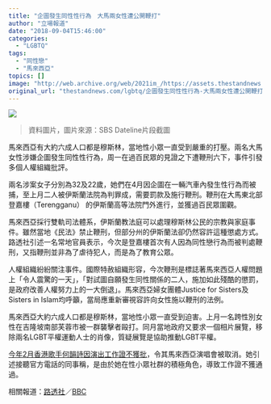 ```yaml
---
title: "企圖發生同性性行為　大馬兩女性遭公開鞭打"
author: "立場報道"
date: "2018-09-04T15:46:00"
categories:
  - "LGBTQ"
tags:
  - "同性戀"
  - "馬來西亞"
topics: []
image: "http://web.archive.org/web/2021im_/https://assets.thestandnews.com/media/photos/can_OdaoS_muWkEiy.png"
original_url: "thestandnews.com/lgbtq/企圖發生同性性行為-大馬兩女性遭公開鞭打"
---
```

![](http://web.archive.org/web/2021im_/https://assets.thestandnews.com/media/photos/can_OdaoS_muWkEiy.png)
> 資料圖片，圖片來源：SBS Dateline片段截圖

馬來西亞有大約六成人口都是穆斯林，當地性小眾一直受到嚴重的打壓。兩名大馬女性涉嫌企圖發生同性性行為，周一在過百民眾的見證之下遭鞭刑六下，事件引發多個人權組織批評。

兩名涉案女子分別為32及22歲，她們在4月因企圖在一輛汽車內發生性行為而被捕，至上月二人被伊斯蘭法院為判罪成，需要罰款及施行鞭刑。鞭刑在大馬東北部登嘉樓（Terengganu） 的伊斯蘭高等法院門外進行，並獲過百民眾圍觀。

馬來西亞採行雙軌司法體系，伊斯蘭教法庭可以處理穆斯林公民的宗教與家庭事件。雖然當地《民法》禁止鞭刑，但部分州的伊斯蘭法卻仍然容許這種懲處方式。路透社引述一名常地官員表示，今次是登嘉樓首次有人因為同性戀行為而被判處鞭刑，又指鞭刑並非為了虐待犯人，而是為了教育公眾。

人權組織紛紛關注事件。國際特赦組織形容，今次鞭刑是標誌著馬來西亞人權問題上「令人震驚的一天」，「對試圖自願發生同性關係的二人，施加如此殘酷的懲罰，是政府改善人權努力上的一大倒退」。馬來西亞婦女團體Justice for Sisters及Sisters in Islam均呼籲，當局應重新審視容許向女性施以鞭刑的法例。

馬來西亞大約六成人口都是穆斯林，當地性小眾一直受到迫害。上月一名跨性別女性在吉隆坡南部芙蓉市被一群襲擊者毆打。同月當地政府又要求一個相片展覽，移除兩名LGBT平權運動人士的肖像，質疑展覽是協助推動LGBT平權。

[今年2月香港歌手何韻詩因演出工作證不獲批](../../lgbtq/%E4%BD%95%E9%9F%BB%E8%A9%A9%E5%A4%A7%E9%A6%AC%E5%B7%A5%E4%BD%9C%E8%AD%89%E4%B8%8D%E7%8D%B2%E6%89%B9-%E6%BC%94%E5%94%B1%E6%9C%83%E5%8F%96%E6%B6%88-%E7%8D%B2%E5%91%8A%E7%9F%A5%E8%88%87%E5%85%B6lgbt%E8%A7%92%E8%89%B2%E6%9C%89%E9%97%9C/)，令其馬來西亞演唱會被取消。她引述接聽官方電話的同事稱，是由於她在性小眾社群的積極角色，導致工作證不獲通過。

相關報道：[路透社](http://web.archive.org/web/20211229132612/https://www.reuters.com/article/us-malaysia-lgbt/two-malaysians-caned-in-public-for-attempting-lesbian-sex-idUSKCN1LJ0LA)／[BBC](http://web.archive.org/web/20211229132612/https://www.bbc.co.uk/news/world-asia-45395086)